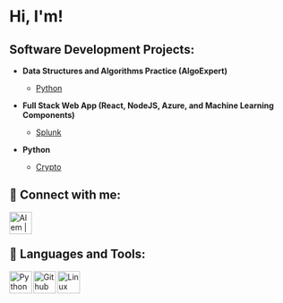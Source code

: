 # Hi, I'm! 

## Software Development Projects:

- <b>Data Structures and Algorithms Practice (AlgoExpert)</b>
  - [Python](https://www.google.com/)
- <b>Full Stack Web App (React, NodeJS, Azure, and Machine Learning Components)</b>
  - [Splunk](https://www.google.com/)
  
- <b>Python</b>
  - [Crypto](https://www.google.com/)

## :iphone: Connect with me:

[<img align="left" alt="Alem | LinkedIn" width="40px" src="https://upload.wikimedia.org/wikipedia/commons/8/81/LinkedIn_icon.svg" />][linkedin]

[linkedin]: https://linkedin.com/in/ADDLINK

<br><br>

## :hammer: Languages and Tools:
[<img align="left" alt="Python Icon" width="40px" src="https://upload.wikimedia.org/wikipedia/commons/c/c3/Python-logo-notext.svg" />][python]
[<img align="left" alt="Github Icon" width="40px" src="https://upload.wikimedia.org/wikipedia/commons/3/3f/Git_icon.svg" />][git]
[<img align="left" alt="Linux Icon" width="40px" src="https://upload.wikimedia.org/wikipedia/commons/3/35/Tux.svg" />][linux]

[python]: https://www.python.org/
[git]: https://git-scm.com/.org/
[linux]: https://www.linux.org/
